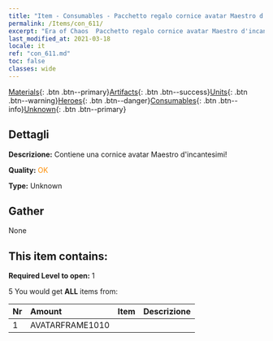 ```yaml
---
title: "Item - Consumables - Pacchetto regalo cornice avatar Maestro d'incantesimi"
permalink: /Items/con_611/
excerpt: "Era of Chaos  Pacchetto regalo cornice avatar Maestro d'incantesimi"
last_modified_at: 2021-03-18
locale: it
ref: "con_611.md"
toc: false
classes: wide
---
```

 [Materials](/it/Items/){: .btn .btn--primary}[Artifacts](/it/Items/Artifacts/){: .btn .btn--success}[Units](/it/Items/Units/){: .btn .btn--warning}[Heroes](/it/Items/Heroes/){: .btn .btn--danger}[Consumables](/it/Items/Consumables/){: .btn .btn--info}[Unknown](/it/Items/Unknown/){: .btn .btn--primary}

## Dettagli
 **Descrizione:** Contiene una cornice avatar Maestro d'incantesimi!

 **Quality:** <span style="color: #FF8C00">OK</span>

 **Type:** Unknown

## Gather

  None

## This item contains:

 **Required Level to open:** 1

 5 You would get **ALL** items  from:

  | Nr | Amount |     Item    | Descrizione |
  |:---|:-------|:------------|:-----------:|
  | 1 | AVATARFRAME1010 | 
